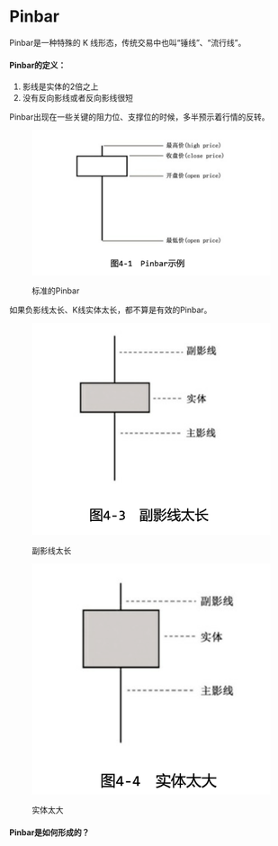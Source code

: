 # Pinbar

Pinbar是一种特殊的 K 线形态，传统交易中也叫“锤线”、“流行线”。

#### Pinbar的定义：

1. 影线是实体的2倍之上
2. 没有反向影线或者反向影线很短

Pinbar出现在一些关键的阻力位、支撑位的时候，多半预示着行情的反转。

<figure><img src="../.gitbook/assets/image (23).png" alt=""><figcaption><p>标准的Pinbar</p></figcaption></figure>

如果负影线太长、K线实体太长，都不算是有效的Pinbar。

<figure><img src="../.gitbook/assets/image (1) (1).png" alt=""><figcaption><p>副影线太长</p></figcaption></figure>

<figure><img src="../.gitbook/assets/image (3) (1).png" alt=""><figcaption><p>实体太大</p></figcaption></figure>

#### Pinbar是如何形成的？

